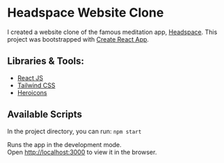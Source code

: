 # Headspace Website Clone

I created a website clone of the famous meditation app, [Headspace](https://www.headspace.com/).
This project was bootstrapped with [Create React App](https://github.com/facebook/create-react-app).


## Libraries & Tools:
- [React JS](https://it.reactjs.org/)
- [Tailwind CSS](https://tailwindcss.com/)
- [Heroicons](https://heroicons.com/)


## Available Scripts

In the project directory, you can run:  `npm start`

Runs the app in the development mode.\
Open [http://localhost:3000](http://localhost:3000) to view it in the browser.

